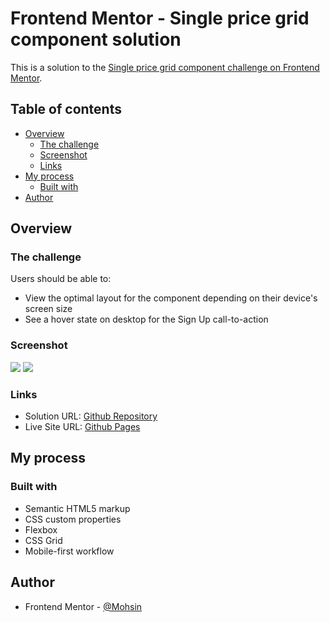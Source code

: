 # Frontend Mentor - Single price grid component solution

This is a solution to the [Single price grid component challenge on Frontend Mentor](https://www.frontendmentor.io/challenges/single-price-grid-component-5ce41129d0ff452fec5abbbc).

## Table of contents


- [Overview](#overview)
  - [The challenge](#the-challenge)
  - [Screenshot](#screenshot)
  - [Links](#links)
- [My process](#my-process)
  - [Built with](#built-with)
- [Author](#author)


## Overview

### The challenge

Users should be able to:

- View the optimal layout for the component depending on their device's screen size
- See a hover state on desktop for the Sign Up call-to-action

### Screenshot

![](/screenshots/desktop-view.png)
![](/screenshots/mobile-view.png)


### Links

- Solution URL: [Github Repository](https://github.com/Mohsin-93/single-price-grid-component)
- Live Site URL: [Github Pages](https://mohsin-93.github.io/single-price-grid-component/)


## My process

### Built with

- Semantic HTML5 markup
- CSS custom properties
- Flexbox
- CSS Grid
- Mobile-first workflow





## Author

<!-- - Website - [Add your name here](https://www.your-site.com) -->
- Frontend Mentor - [@Mohsin](https://www.frontendmentor.io/profile/Mohsin-93)

